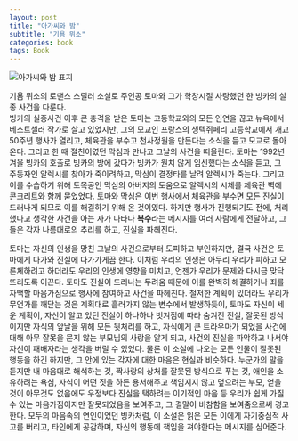 ```yaml
---
layout: post
title: "아가씨와 밤"
subtitle: "기욤 뮈소"
categories: book
tags: Book
---
```


![아가씨와 밤 표지](https://image.yes24.com/momo/TopCate2063/MidCate004/206239657.jpg)

기욤 뮈소의 로맨스 스릴러 소설로 주인공 토마와 그가 학창시절 사랑했던 한 빙카의 실종 사건을 다룬다.   
빙카의 실종사건 이후 큰 충격을 받은 토마는 고등학교와의 모든 인연을 끊고 뉴욕에서 베스트셀러 작가로 살고 있었지만, 
그의 모교인 프랑스의 생텍쥐페리 고등학교에서 개교 50주년 행사가 열리고, 체육관을 부수고 천사정원을 만든다는 소식을 듣고 모교로 돌아온다.
그리고 한 때 절친이였던 막심과 만나고 그날의 사건을 떠올린다. 토마는 1992년 겨울 빙카의 호출로 빙카의 방에 갔다가 빙카가 원치 않게 임신했다는 소식을 듣고,
그 주동자인 알렉시를 찾아가 죽이려하고, 막심이 결정타를 날려 알렉시가 죽는다. 그리고 이를 수습하기 위해 토목공인 막심의 아버지의 도움으로 알렉시의 시체를 체육관 벽에 콘크리트와 함께 묻었었다.
토마와 막심은 이번 행사에서 체육관을 부수면 모든 진실이 드러나게 되므로 이를 해결하기 위해 온 것이였다.
하지만 행사가 진행되기도 전에, 처리했다고 생각한 사건을 아는 자가 나타나 **복수**라는 메시지를 여러 사람에게 전달하고, 그들은 각자 나름대로의 추리를 하고, 진실을 파헤진다. 

토마는 자신의 인생을 망친 그날의 사건으로부터 도피하고 부인하지만, 결국 사건은 토마에게 다가와 진실에 다가가게끔 한다. 이처럼 우리의 인생은 아무리 우리가 피하고 모른체하려고 하더라도 우리의 인생에 영향을 미치고, 언젠가 우리가 문제와 다시금 맞닥뜨리도록 이끈다. 토마도 진실이 드러나는 두려움 때문에 이를 완벽히 해결하거나 죄를 자백할 마음가짐으로 행사에 참여하고 사건을 파헤친다. 철저한 계획이 있더라도 우리가 무언가를 깨닫는 것은 계획대로 흘러가지 않는 변수에서 발생하듯이, 토마도 자신이 세운 계획이, 자신이 알고 있던 진실이 하나하나 벗겨짐에 따라 숨겨진 진실, 잘못된 방식이지만 자식의 앞날을 위해 모든 뒷처리를 하고, 자식에게 큰 트라우마가 되었을 사건에 대해 아무 잘못을 묻지 않는 부모님의 사랑을 알게 되고, 사건의 진실을 파악하고 나서야 자신이 패배자라는 생각을 버릴 수 있었다. 물론 이 소설에 나오는 모든 인물이 잘못된 행동을 하긴 하지만, 그 안에 있는 각자에 대한 마음은 현실과 비슷하다. 누군가의 말을 듣지만 내 마음대로 해석하는 것, 짝사랑의 상처를 잘못된 방식으로 푸는 것, 애인을 소유하려는 욕심, 자식이 어떤 짓을 하든 용서해주고 책임지지 않고 덮으려는 부모, 얻을 것이 아무것도 없음에도 우정보다 진실을 택하려는 이기적인 마음 등 우리가 쉽게 가질 수 있는 마음가짐이지만 잘못되었음을 보여주고, 그 결말이 비참함을 보여줌으로써 경고한다. 모두의 마음속의 연인이었던 빙카처럼, 이 소설은 읽은 모든 이에게 자기중심적 사고를 버리고, 타인에게 공감하며, 자신의 행동에 책임을 져야한다는 메시지를 심어준다.
